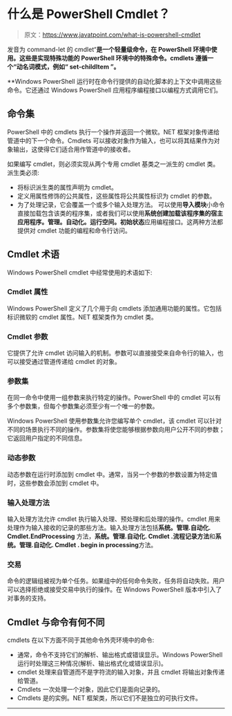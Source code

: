 # 什么是 PowerShell Cmdlet？

> 原文：<https://www.javatpoint.com/what-is-powershell-cmdlet>

发音为 command-let 的 cmdlet“**是一个轻量级命令，在 PowerShell 环境中使用。这些是实现特殊功能的 PowerShell 环境中的特殊命令。cmdlets 遵循一个“**动名词**模式，例如“ **set-childItem** ”。**

 **Windows PowerShell 运行时在命令行提供的自动化脚本的上下文中调用这些命令。它还通过 Windows PowerShell 应用程序编程接口以编程方式调用它们。

## 命令集

PowerShell 中的 cmdlets 执行一个操作并返回一个微软。NET 框架对象传递给管道中的下一个命令。Cmdlets 可以接收对象作为输入，也可以将其结果作为对象输出，这使得它们适合用作管道中的接收者。

如果编写 cmdlet，则必须实现从两个专用 cmdlet 基类之一派生的 cmdlet 类。派生类必须:

*   将标识派生类的属性声明为 cmdlet。
*   定义用属性修饰的公共属性，这些属性将公共属性标识为 cmdlet 的参数。
*   为了处理记录，它会覆盖一个或多个输入处理方法。
    可以使用**导入模块**小命令直接加载包含该类的程序集，或者我们可以使用**系统创建加载该程序集的宿主应用程序。管理。自动化。运行空间。初始状态**应用编程接口。这两种方法都提供对 cmdlet 功能的编程和命令行访问。

## Cmdlet 术语

Windows PowerShell cmdlet 中经常使用的术语如下:

### Cmdlet 属性

Windows PowerShell 定义了几个用于向 cmdlets 添加通用功能的属性。它包括标识微软的 cmdlet 属性。NET 框架类作为 cmdlet 类。

### Cmdlet 参数

它提供了允许 cmdlet 访问输入的机制。参数可以直接接受来自命令行的输入，也可以接受通过管道传递给 cmdlet 的对象。

### 参数集

在同一命令中使用一组参数来执行特定的操作。PowerShell 中的 cmdlet 可以有多个参数集，但每个参数集必须至少有一个唯一的参数。

Windows PowerShell 使用参数集允许您编写单个 cmdlet，该 cmdlet 可以针对不同的场景执行不同的操作。参数集将使您能够根据参数向用户公开不同的参数；它返回用户指定的不同信息。

### 动态参数

动态参数在运行时添加到 cmdlet 中。通常，当另一个参数的参数设置为特定值时，这些参数会添加到 cmdlet 中。

### 输入处理方法

输入处理方法允许 cmdlet 执行输入处理、预处理和后处理的操作。cmdlet 用来处理作为输入接收的记录的那些方法。输入处理方法包括**系统。管理.自动化. Cmdlet.EndProcessing** 方法，**系统。管理.自动化. Cmdlet .流程记录方法**和**系统。管理.自动化. Cmdlet . begin in processing**方法。

### 交易

命令的逻辑组被视为单个任务。如果组中的任何命令失败，任务将自动失败。用户可以选择拒绝或接受交易中执行的操作。在 Windows PowerShell 版本中引入了对事务的支持。

## Cmdlet 与命令有何不同

cmdlets 在以下方面不同于其他命令外壳环境中的命令:

*   通常，命令不支持它们的解析、输出格式或错误显示。Windows PowerShell 运行时处理这三种情况(解析、输出格式化或错误显示)。
*   cmdlet 处理来自管道而不是字符流的输入对象，并且 cmdlet 将输出对象传递给管道。
*   Cmdlets 一次处理一个对象，因此它们是面向记录的。
*   Cmdlets 是的实例。NET 框架类，所以它们不是独立的可执行文件。

* * ***
